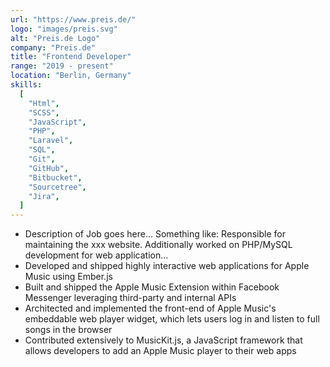 ```yaml
---
url: "https://www.preis.de/"
logo: "images/preis.svg"
alt: "Preis.de Logo"
company: "Preis.de"
title: "Frontend Developer"
range: "2019 - present"
location: "Berlin, Germany"
skills:
  [
    "Html",
    "SCSS",
    "JavaScript",
    "PHP",
    "Laravel",
    "SQL",
    "Git",
    "GitHub",
    "Bitbucket",
    "Sourcetree",
    "Jira",
  ]
---
```


- Description of Job goes here... Something like: Responsible for maintaining the xxx website. Additionally worked on PHP/MySQL development for web application...
- Developed and shipped highly interactive web applications for Apple Music using Ember.js
- Built and shipped the Apple Music Extension within Facebook Messenger leveraging third-party and internal APIs
- Architected and implemented the front-end of Apple Music's embeddable web player widget, which lets users log in and listen to full songs in the browser
- Contributed extensively to MusicKit.js, a JavaScript framework that allows developers to add an Apple Music player to their web apps
